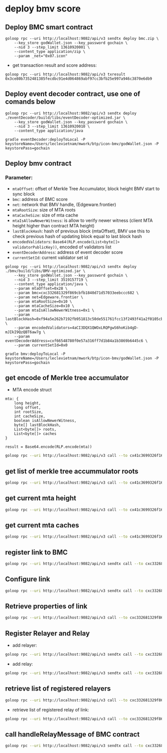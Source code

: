 # deploy bmv score

## Deploy BMC smart contract

```
goloop rpc --uri http://localhost:9082/api/v3 sendtx deploy bmc.zip \
    --key_store godWallet.json --key_password gochain \
    --nid 3 --step_limit 13610920001 \
    --content_type application/zip \
    --param _net="0x07.icon"
```

- get transaction result and score address:

```
goloop rpc --uri http://localhost:9082/api/v3 txresult 0x3ce80b7352481385fecdbc91e4d064869abf97cc3bfb25e997a946c3870e6db9
```

## Deploy event decoder contract, use one of comands below
```
goloop rpc --uri http://localhost:9082/api/v3 sendtx deploy ./eventDecoder/build/libs/eventDecoder-optimized.jar \
    --key_store godWallet.json --key_password gochain \
    --nid 3 --step_limit 13610920010 \
    --content_type application/java

gradle eventDecoder:deployToLocal -P keystoreName=/Users/leclevietnam/mwork/btp/icon-bmv/godWallet.json -P keystorePass=gochain
```

## Deploy bmv contract

### Parameter:

- `mtaOffset`: offset of Merkle Tree Accumulator, block height BMV start to sync block
- `bmc`: address of BMC score
- `net`: network that BMV handle, (Edgeware.frontier)
- `mtaRootSize`: size of MTA roots
- `mtaCacheSize`: size of mta cache
- `mtaIsAllowNewerWitness`: is allow to verify newer witness (client MTA height higher than contract MTA height)
- `lastBlockHash`: hash of previous block (mtaOffset), BMV use this to check previous hash of updating block equal to last block hash
- `encodedValidators`: `Base64(RLP.encode(List<byte[]> validatorPublicKey))`, encoded of validators list
- `eventDecoderAddress`: address of event decoder score
- `currentSetId`: current validator set id

```
goloop rpc --uri http://localhost:9082/api/v3 sendtx deploy ./bmv/build/libs/BMV-optimized.jar \
    --key_store godWallet.json --key_password gochain \
    --nid 3 --step_limit 3519157719 \
    --content_type application/java \
    --param mtaOffset=0x28 \
    --param bmc=cxc332681329f869cbfb1840d71d57033eebccc682 \
    --param net=Edgeware.frontier \
    --param mtaRootSize=0x10 \
    --param mtaCacheSize=0x10 \
    --param mtaIsAllowNewerWitness=0x1 \
    --param lastBlockHash=0xf94a5e262b7192fb951813c50de551761fcc13f2493f41a2f0105cb931cedd89 \
    --param encodedValidators=4aCI3DQX1QWOxLRQPgwS6hoKib4gD-mJIkI9QzQBT6aw7g \
    --param eventDecoderAddress=cxf66548780f0e57a316ff7d1b84a1b3869b6445c6 \
    --param currentSetId=0x0

gradle bmv:deployToLocal -P keystoreName=/Users/leclevietnam/mwork/btp/icon-bmv/godWallet.json -P keystorePass=gochain
```

## get encode of Merkle tree accumulator

- MTA encode struct

```
mta: {
    long height,
    long offset,
    int rootSize,
    int cacheSize,
    boolean isAllowNewerWitness,
    byte[] lastBlockHash,
    List<byte[]> roots,
    List<byte[]> caches
}

result = Base64.encode(RLP.encode(mta))
```

```bash
goloop rpc --uri http://localhost:9082/api/v3 call --to cx41c3699326f166e281a5be4f91e1330ca049aeeb --method mta
```

## get list of merkle tree accummulator roots
```bash
goloop rpc --uri http://localhost:9082/api/v3 call --to cx41c3699326f166e281a5be4f91e1330ca049aeeb --method mtaRoot
```

## get current mta height

```bash
goloop rpc --uri http://localhost:9082/api/v3 call --to cx41c3699326f166e281a5be4f91e1330ca049aeeb --method mtaHeight
```

## get current mta caches

```bash
goloop rpc --uri http://localhost:9082/api/v3 call --to cx41c3699326f166e281a5be4f91e1330ca049aeeb --method mtaCaches
```

## register link to BMC

```bash
goloop rpc --uri http://localhost:9082/api/v3 sendtx call --to cxc332681329f869cbfb1840d71d57033eebccc682 --method addLink --key_store godWallet.json --step_limit 10000000000 --nid 3 --key_password gochain --param _link=btp://Edgeware.frontier/08425D9Df219f93d5763c3e85204cb5B4cE33aAa
```

## Configure link

```bash
goloop rpc --uri http://localhost:9082/api/v3 sendtx call --to cxc332681329f869cbfb1840d71d57033eebccc682 --method setLink --key_store godWallet.json --step_limit 10000000000 --nid 3 --key_password gochain --param _link=btp://Edgeware.frontier/08425D9Df219f93d5763c3e85204cb5B4cE33aAa --param _block_interval=0x3e8 --param _max_agg=0x10 --param _delay_limit=3
```

## Retrieve properties of link

```bash
goloop rpc --uri http://localhost:9082/api/v3 call --to cxc332681329f869cbfb1840d71d57033eebccc682 --method getStatus --param _link=btp://Edgeware.frontier/08425D9Df219f93d5763c3e85204cb5B4cE33aAa
```

## Register Relayer and Relay

- add relayer:

```bash
goloop rpc --uri http://localhost:9082/api/v3 sendtx call --to cxc332681329f869cbfb1840d71d57033eebccc682 --method addRelayer --key_store godWallet.json --step_limit 10000000000 --nid 3 --key_password gochain --param _addr=hxb6b5791be0b5ef67063b3c10b840fb81514db2fd --param _desc="edgeware relayer"
```

- add relay:
```bash
goloop rpc --uri http://localhost:9082/api/v3 sendtx call --to cxc332681329f869cbfb1840d71d57033eebccc682 --method addRelay --key_store godWallet.json --step_limit 10000000000 --nid 3 --key_password gochain --param _link=btp://Edgeware.frontier/08425D9Df219f93d5763c3e85204cb5B4cE33aAa --param _addr=hxb6b5791be0b5ef67063b3c10b840fb81514db2fd
```
## retrieve list of registered relayers

```bash
goloop rpc --uri http://localhost:9082/api/v3 call --to cxc332681329f869cbfb1840d71d57033eebccc682 --method getRelayers
```

- retrieve list of registered relay of link:

```bash
goloop rpc --uri http://localhost:9082/api/v3 call --to cxc332681329f869cbfb1840d71d57033eebccc682 --method getRelays --param _link=btp://Edgeware.frontier/08425D9Df219f93d5763c3e85204cb5B4cE33aAa
```
## call handleRelayMessage of BMC contract

```bash
goloop rpc --uri http://localhost:9082/api/v3 sendtx call --to cxc332681329f869cbfb1840d71d57033eebccc682 --method handleRelayMessage --key_store godWallet.json --step_limit 10000000000 --nid 3 --key_password gochain --param _prev=btp://Edgeware.frontier/08425D9Df219f93d5763c3e85204cb5B4cE33aAa --param _msg=
```
